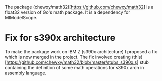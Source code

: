 The package (chewxy/math32)[https://github.com/chewxy/math32] is a float32 version of Go's math package. It is a dependency for MlModelScope. 

# Fix for s390x architecture
To make the package work on IBM Z (s390x architecture) I proposed a fix which is now merged in the project. The fix involved creating (this)[https://github.com/chewxy/math32/blob/master/stubs_s390x.s] stub containing the definition of some math operations for s390x arch in assembly language.